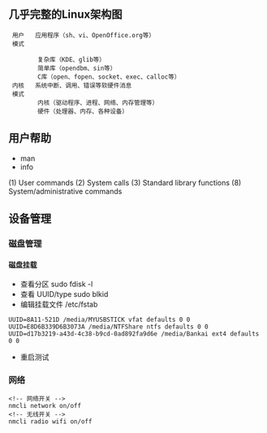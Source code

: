 ## 几乎完整的Linux架构图   
```
 用户   应用程序（sh、vi、OpenOffice.org等）   
 模式

        复杂库（KDE、glib等）   
        简单库（opendbm、sin等）  
        C库（open、fopen、socket、exec、calloc等）   
 内核   系统中断、调用、错误等软硬件消息   
 模式
        内核（驱动程序、进程、网络、内存管理等）   
        硬件（处理器、内存、各种设备）   
```

## 用户帮助
- man
- info


(1) User commands
(2) System calls
(3) Standard library functions
(8) System/administrative commands

## 设备管理

### 磁盘管理

#### 磁盘挂载

- 查看分区 sudo fdisk -l
- 查看 UUID/type sudo blkid
- 编辑挂载文件 /etc/fstab

``` 
UUID=8A11-521D /media/MYUSBSTICK vfat defaults 0 0
UUID=E8D6B339D6B3073A /media/NTFShare ntfs defaults 0 0
UUID=d17b3219-a43d-4c38-b9cd-0ad892fa9d6e /media/Bankai ext4 defaults 0 0
```
- 重启测试
  

### 网络

``` shell
<!-- 网络开关 -->
nmcli network on/off
<!-- 无线开关 -->
nmcli radio wifi on/off
```

